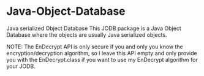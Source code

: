 # Java-Object-Database
Java serialized Object Database
This JODB package is a Java Object Database where the objects are usually Java serialized objects.

NOTE: The EnDecrypt API is only secure if you and only you know the encryption/decryption algorithm, so I leave this API empty and only provide you with the EnDecrypt.class if you want to use my EnDecrypt algorithm for your JODB.
